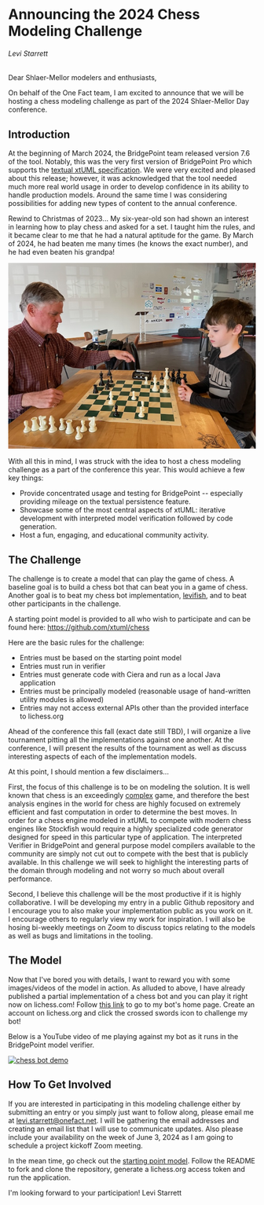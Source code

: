 # Announcing the 2024 Chess Modeling Challenge

###### Levi Starrett

Dear Shlaer-Mellor modelers and enthusiasts,

On behalf of the One Fact team, I am excited to announce that we will be
hosting a chess modeling challenge as part of the 2024 Shlaer-Mellor Day
conference.


## Introduction

At the beginning of March 2024, the BridgePoint team released version 7.6 of
the tool. Notably, this was the very first version of BridgePoint Pro which
supports the [textual xtUML specification](TODO). We were very excited and
pleased about this release; however, it was acknowledged that the tool needed
much more real world usage in order to develop confidence in its ability to
handle production models. Around the same time I was considering possibilities
for adding new types of content to the annual conference.

Rewind to Christmas of 2023... My six-year-old son had shown an interest in
learning how to play chess and asked for a set. I taught him the rules, and it
became clear to me that he had a natural aptitude for the game. By March of
2024, he had beaten me many times (he knows the exact number), and he had even
beaten his grandpa!

![ezra_chess](img/ezra_chess.jpg)

With all this in mind, I was struck with the idea to host a chess modeling
challenge as a part of the conference this year. This would achieve a few key
things:

- Provide concentrated usage and testing for BridgePoint -- especially
  providing mileage on the textual persistence feature.
- Showcase some of the most central aspects of xtUML: iterative development
  with interpreted model verification followed by code generation.
- Host a fun, engaging, and educational community activity.


## The Challenge

The challenge is to create a model that can play the game of chess. A baseline
goal is to build a chess bot that can beat you in a game of chess. Another goal
is to beat my chess bot implementation,
[levifish](https://lichess.org/@/levifish), and to beat other participants in
the challenge.

A starting point model is provided to all who wish to participate and can be
found here: https://github.com/xtuml/chess

Here are the basic rules for the challenge:
- Entries must be based on the starting point model
- Entries must run in verifier
- Entries must generate code with Ciera and run as a local Java application
- Entries must be principally modeled (reasonable usage of hand-written utility
  modules is allowed)
- Entries may not access external APIs other than the provided interface to
  lichess.org

Ahead of the conference this fall (exact date still TBD), I will organize a
live tournament pitting all the implementations against one another. At the
conference, I will present the results of the tournament as well as discuss
interesting aspects of each of the implementation models.

At this point, I should mention a few disclaimers...

First, the focus of this challenge is to be on modeling the solution. It is
well known that chess is an exceedingly
[complex](https://en.wikipedia.org/wiki/Game_complexity) game, and therefore
the best analysis engines in the world for chess are highly focused on
extremely efficient and fast computation in order to determine the best moves.
In order for a chess engine modeled in xtUML to compete with modern chess
engines like Stockfish would require a highly specialized code generator
designed for speed in this particular type of application. The interpreted
Verifier in BridgePoint and general purpose model compilers available to the
community are simply not cut out to compete with the best that is publicly
available. In this challenge we will seek to highlight the interesting parts of
the domain through modeling and not worry so much about overall performance.

Second, I believe this challenge will be the most productive if it is highly
collaborative. I will be developing my entry in a public Github repository and
I encourage you to also make your implementation public as you work on it. I
encourage others to regularly view my work for inspiration. I will also be
hosing bi-weekly meetings on Zoom to discuss topics relating to the models as
well as bugs and limitations in the tooling.


## The Model

Now that I've bored you with details, I want to reward you with some
images/videos of the model in action. As alluded to above, I have already
published a partial implementation of a chess bot and you can play it right now
on lichess.com! Follow [this link](https://lichess.org/@/levifish) to go to my
bot's home page. Create an account on lichess.org and click the crossed swords
icon to challenge my bot!

Below is a YouTube video of me playing against my bot as it runs in the
BridgePoint model verifier.

[![chess bot demo](https://img.youtube.com/vi/SglIY3lMDbs/0.jpg)](https://www.youtube.com/watch?v=SglIY3lMDbs)


## How To Get Involved

If you are interested in participating in this modeling challenge either by
submitting an entry or you simply just want to follow along, please email me at
levi.starrett@onefact.net. I will be gathering the email addresses and creating
an email list that I will use to communicate updates. Also please include your
availability on the week of June 3, 2024 as I am going to schedule a project
kickoff Zoom meeting.

In the mean time, go check out the [starting point
model](https://github.com/xtuml/chess). Follow the README to fork and clone the
repository, generate a lichess.org access token and run the application.

I'm looking forward to your participation!
Levi Starrett
